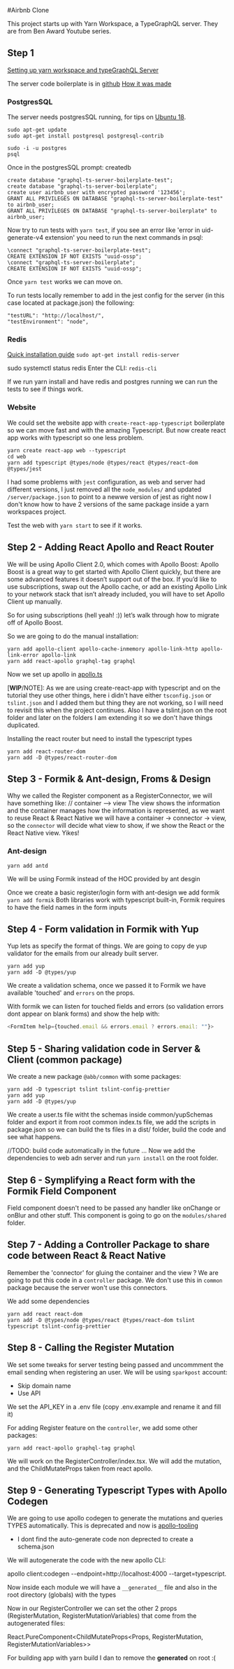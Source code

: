 #Airbnb Clone

This project starts up with Yarn Workspace, a TypeGraphQL server. They are from Ben Award Youtube series.

## Step 1
[Setting up yarn workspace and typeGraphQL Server](https://www.youtube.com/watch?v=gsaPh7-YA9Q&index=3&list=PLN3n1USn4xlnfJIQBa6bBjjiECnk6zL6s)

The server code boilerplate is in [github](https://github.com/benawad/graphql-ts-server-boilerplate)
[How it was made](https://www.youtube.com/playlist?list=PLN3n1USn4xlky9uj6wOhfsPez7KZOqm2V)

### PostgresSQL
The server needs postgresSQL running, for tips on [Ubuntu 18](https://www.digitalocean.com/community/tutorials/how-to-install-and-use-postgresql-on-ubuntu-16-04).

```
sudo apt-get update
sudo apt-get install postgresql postgresql-contrib

sudo -i -u postgres
psql
```

Once in the postgresSQL prompt: createdb

```
create database "graphql-ts-server-boilerplate-test";
create database "graphql-ts-server-boilerplate";
create user airbnb_user with encrypted password '123456';
GRANT ALL PRIVILEGES ON DATABASE "graphql-ts-server-boilerplate-test" to airbnb_user;
GRANT ALL PRIVILEGES ON DATABASE "graphql-ts-server-boilerplate" to airbnb_user;
```

Now try to run tests with `yarn test`, if you see an error like 'error in uid-generate-v4 extension' you need to run the next commands in psql:

```
\connect "graphql-ts-server-boilerplate-test";
CREATE EXTENSION IF NOT EXISTS "uuid-ossp";
\connect "graphql-ts-server-boilerplate";
CREATE EXTENSION IF NOT EXISTS "uuid-ossp";
```

Once ```yarn test``` works we can move on.

To run tests locally remember to add in the jest config for the server (in this case located at package.json) the following:

```
"testURL": "http://localhost/",
"testEnvironment": "node",
```


### Redis
[Quick installation guide](https://tecadmin.net/install-redis-ubuntu/)
```sudo apt-get install redis-server```

sudo systemctl status redis
Enter the CLI: ```redis-cli```

If we run yarn install and have redis and postgres running we can run the tests to see if things work.


### Website
We could set the website app with `create-react-app-typescript` boilerplate so we can move fast and with the amazing Typescript.
But now create react app works with typescript so one less problem.

```
yarn create react-app web --typescript
cd web
yarn add typescript @types/node @types/react @types/react-dom @types/jest
```

I had some problems with `jest` configuration, as web and server had different versions, I just removed all the `node_modules/` and updated `/server/package.json` to point to a newwe version of jest as right now I don't know how to have 2 versions of the same package inside a yarn workspaces project.

Test the web with `yarn start` to see if it works.


## Step 2 - Adding React Apollo and React Router

We will be using Apollo Client 2.0, which comes with Apollo Boost:
Apollo Boost is a great way to get started with Apollo Client quickly, but there are some advanced features it doesn’t support out of the box. If you’d like to use subscriptions, swap out the Apollo cache, or add an existing Apollo Link to your network stack that isn’t already included, you will have to set Apollo Client up manually.

So for using subscriptions (hell yeah! :)) let’s walk through how to migrate off of Apollo Boost.

So we are going to do the manual installation:
```
yarn add apollo-client apollo-cache-inmemory apollo-link-http apollo-link-error apollo-link
yarn add react-apollo graphql-tag graphql
```

Now we set up apollo in [apollo.ts](/packages/web/src/apollo.ts)

[**WIP**/NOTE]: As we are using create-react-app with typescript and on the tutorial they use other things, here i didn't have either `tsconfig.json` or `tslint.json` and I added them but thing they are not working, so I will need to revisit this when the project continues.
Also I have a tslint.json on the root folder and later on the folders I am extending it so we don't have things duplicated.

Installing the react router but need to install the typescript types

```
yarn add react-router-dom
yarn add -D @types/react-router-dom
```


## Step 3 - Formik & Ant-design, Froms & Design

Why we called the Register component as a RegisterConnector, we will have something like:
// container --> view
The view shows the information and the container manages how the information is represented, as we want to reuse React & React Native we will have a container -> connector -> view, so the `connector` will decide what view to show, if we show the React or the React Native view. Yikes!


### Ant-design

```yarn add antd```

We will be using Formik instead of the HOC provided by ant desgin

Once we create a basic register/login form with ant-design we add formik ```yarn add formik```
Both libraries work with typescript built-in, Formik requires to have the field names in the form inputs

## Step 4 - Form validation in Formik with Yup
Yup lets as specify the format of things.
We are going to copy de yup validator for the emails from our already built server.

```
yarn add yup
yarn add -D @types/yup
```
We create a validation schema, once we passed it to Formik we have available 'touched'  and `errors` on the props.

With formik we can listen for touched fields and errors (so validation errors dont appear on blank forms) and show the
help with:

```javascript
<FormItem help={touched.email && errors.email ? errors.email: ""}>
```

## Step 5 - Sharing validation code in Server & Client (common package)
We create a new package `@abb/common` with some packages:

```
yarn add -D typescript tslint tslint-config-prettier
yarn add yup
yarn add -D @types/yup
```

We create a user.ts file witht the schemas inside common/yupSchemas folder and export it from root common index.ts file, we add the scripts in package.json so we can build the ts files in a dist/ folder, build the code and see what happens.

//TODO: build code automatically in the future ...
Now we add the dependencies to web adn server and run ```yarn install``` on the root folder.

## Step 6 - Symplifying a React form with the Formik Field Component
Field component doesn't need to be passed any handler like onChange or onBlur and other stuff.
This component is going to go on the `modules/shared` folder.

## Step 7 - Adding a Controller Package to share code between React & React Native
Remember the 'connector' for gluing the container and the view ? We are going to put this code in a `controller` package. We don't use this in `common` package because the server won't use this connectors.

We add some dependencies

```
yarn add react react-dom
yarn add -D @types/node @types/react @types/react-dom tslint typescript tslint-config-prettier
```

## Step 8 - Calling the Register Mutation
We set some tweaks for server testing being passed and uncommment the email sending when registering an user.
We will be using `sparkpost` account:
 - Skip domain name
 - Use API

We set the API_KEY in a .env file (copy .env.example and rename it and fill it)

For adding Register feature on the `controller`, we add some other packages:

```
yarn add react-apollo graphql-tag graphql
```
We will work on the RegisterController/index.tsx. We will add the mutation, and the ChildMutateProps taken from react apollo.

## Step 9 - Generating Typescript Types with Apollo Codegen
We are going to use apollo codegen to generate the mutations and queries TYPES automatically.
This is deprecated and now is [apollo-tooling](https://github.com/apollographql/apollo-tooling)

- I dont find the auto-generate code non deprected to create a schema.json

We will autogenerate the code with the new apollo CLI:

apollo client:codegen --endpoint=http://localhost:4000 --target=typescript.

Now inside each module
we will have a `__generated__` file and also in the root directory (globals) with the types

Now in our RegisterController we can set the other 2 props (RegisterMutation, RegisterMutationVariables) that come from the autogenerated files:


React.PureComponent<ChildMutateProps<Props, RegisterMutation, RegisterMutationVariables>>

For building app with yarn build I dan to remove the __generated__ on root :(
